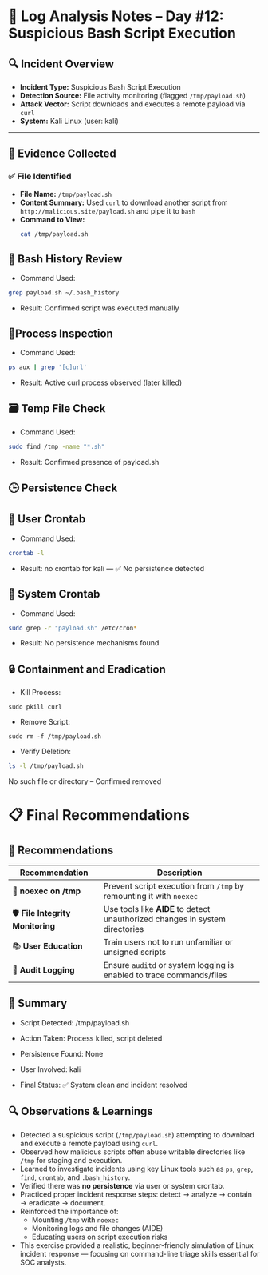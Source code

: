 # 📝 Log Analysis Notes – Day #12: Suspicious Bash Script Execution

## 🔍 Incident Overview

- **Incident Type:** Suspicious Bash Script Execution
- **Detection Source:** File activity monitoring (flagged `/tmp/payload.sh`)
- **Attack Vector:** Script downloads and executes a remote payload via `curl`
- **System:** Kali Linux (user: kali)

---

## 🧪 Evidence Collected

### ✅ File Identified

- **File Name:** `/tmp/payload.sh`
- **Content Summary:** Used `curl` to download another script from `http://malicious.site/payload.sh` and pipe it to `bash`
- **Command to View:**
  ```bash
  cat /tmp/payload.sh
  ```

## 🧠 Bash History Review
- Command Used:
```bash
grep payload.sh ~/.bash_history
```
- Result: Confirmed script was executed manually
  
## 🧍Process Inspection
- Command Used:
```bash
ps aux | grep '[c]url'
```

- Result: Active curl process observed (later killed)

## 🗃️ Temp File Check
- Command Used:
```bash
sudo find /tmp -name "*.sh"
```
- Result: Confirmed presence of payload.sh

## 🕒 Persistence Check
## 🔹 User Crontab
- Command Used:
```bash
crontab -l
```
- Result: no crontab for kali — ✅ No persistence detected

## 🔹 System Crontab
- Command Used:
```bash
sudo grep -r "payload.sh" /etc/cron*
```
- Result: No persistence mechanisms found

## 🔒 Containment and Eradication
- Kill Process:
```
sudo pkill curl
```
- Remove Script:
``` 
sudo rm -f /tmp/payload.sh
```
- Verify Deletion:
```bash
ls -l /tmp/payload.sh
```
No such file or directory – Confirmed removed

# 📋 Final Recommendations
## 🔐 Recommendations

| Recommendation              | Description                                                             |
|----------------------------|-------------------------------------------------------------------------|
| 🔐 **noexec on /tmp**      | Prevent script execution from `/tmp` by remounting it with `noexec`     |
| 🛡️ **File Integrity Monitoring** | Use tools like **AIDE** to detect unauthorized changes in system directories |
| 📚 **User Education**       | Train users not to run unfamiliar or unsigned scripts                   |
| 📜 **Audit Logging**        | Ensure `auditd` or system logging is enabled to trace commands/files     |

## 📎 Summary
- Script Detected: /tmp/payload.sh

- Action Taken: Process killed, script deleted

- Persistence Found: None

- User Involved: kali

- Final Status: ✅ System clean and incident resolved

## 🔍 Observations & Learnings

- Detected a suspicious script (`/tmp/payload.sh`) attempting to download and execute a remote payload using `curl`.
- Observed how malicious scripts often abuse writable directories like `/tmp` for staging and execution.
- Learned to investigate incidents using key Linux tools such as `ps`, `grep`, `find`, `crontab`, and `.bash_history`.
- Verified there was **no persistence** via user or system crontab.
- Practiced proper incident response steps: detect → analyze → contain → eradicate → document.
- Reinforced the importance of:
  - Mounting `/tmp` with `noexec`
  - Monitoring logs and file changes (AIDE)
  - Educating users on script execution risks
- This exercise provided a realistic, beginner-friendly simulation of Linux incident response — focusing on command-line triage skills essential for SOC analysts.
